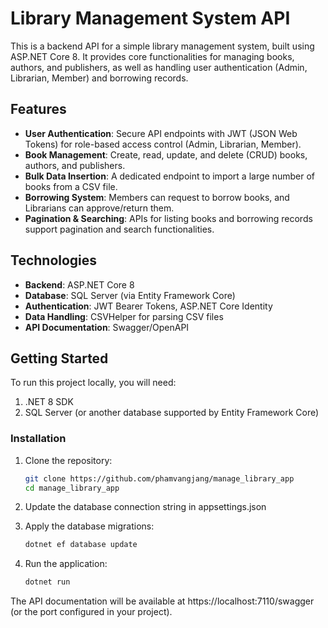 # Library Management System API

This is a backend API for a simple library management system, built using ASP.NET Core 8. It provides core functionalities for managing books, authors, and publishers, as well as handling user authentication (Admin, Librarian, Member) and borrowing records.

## Features

- **User Authentication**: Secure API endpoints with JWT (JSON Web Tokens) for role-based access control (Admin, Librarian, Member).
- **Book Management**: Create, read, update, and delete (CRUD) books, authors, and publishers.
- **Bulk Data Insertion**: A dedicated endpoint to import a large number of books from a CSV file.
- **Borrowing System**: Members can request to borrow books, and Librarians can approve/return them.
- **Pagination & Searching**: APIs for listing books and borrowing records support pagination and search functionalities.

## Technologies

- **Backend**: ASP.NET Core 8
- **Database**: SQL Server (via Entity Framework Core)
- **Authentication**: JWT Bearer Tokens, ASP.NET Core Identity
- **Data Handling**: CSVHelper for parsing CSV files
- **API Documentation**: Swagger/OpenAPI

## Getting Started

To run this project locally, you will need:
1. .NET 8 SDK
2. SQL Server (or another database supported by Entity Framework Core)

### Installation
1. Clone the repository:
   ```bash
   git clone https://github.com/phamvangjang/manage_library_app
   cd manage_library_app

2. Update the database connection string in appsettings.json

3. Apply the database migrations:
    ```bash
    dotnet ef database update

4. Run the application:
    ```bash
    dotnet run

The API documentation will be available at https://localhost:7110/swagger (or the port configured in your project).